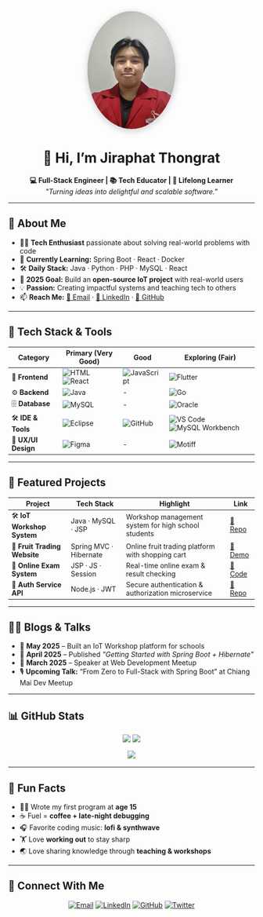 <div align="center">
  <img src="1++.jpg" alt="Jiraphat Thongrat" width="180" style="border-radius: 50%; box-shadow: 0 4px 15px rgba(0,0,0,0.2);" />
</div>

<h1 align="center">👋 Hi, I’m <strong>Jiraphat Thongrat</strong></h1>

<p align="center">
  <strong>💻 Full-Stack Engineer | 📚 Tech Educator | 🌱 Lifelong Learner</strong><br>
  <em>"Turning ideas into delightful and scalable software."</em>
</p>

---

## 🚀 About Me
- 👨‍💻 **Tech Enthusiast** passionate about solving real-world problems with code  
- 🌱 **Currently Learning:** Spring Boot · React · Docker  
- 🛠 **Daily Stack:** Java · Python · PHP · MySQL · React  
- 🎯 **2025 Goal:** Build an **open-source IoT project** with real-world users  
- 💡 **Passion:** Creating impactful systems and teaching tech to others  
- 📫 **Reach Me:** [📧 Email](mailto:makhan2888@gmail.com) · [💼 LinkedIn](#) · [🐙 GitHub](#)

---

## 🧰 Tech Stack & Tools

| Category | Primary (Very Good) | Good | Exploring (Fair) |
|----------|-------------------|------|----------------|
| 🎨 **Frontend** | ![HTML](https://img.shields.io/badge/HTML-E34F26?style=for-the-badge&logo=html5&logoColor=white) ![React](https://img.shields.io/badge/React-20232A?style=for-the-badge&logo=react&logoColor=61DAFB) | ![JavaScript](https://img.shields.io/badge/JavaScript-F7DF1E?style=for-the-badge&logo=javascript&logoColor=black) | ![Flutter](https://img.shields.io/badge/Flutter-02569B?style=for-the-badge&logo=flutter&logoColor=white) |
| ⚙️ **Backend** | ![Java](https://img.shields.io/badge/Java-007396?style=for-the-badge&logo=java&logoColor=white) | - | ![Go](https://img.shields.io/badge/Go-00ADD8?style=for-the-badge&logo=go&logoColor=white) |
| 🗄 **Database** | ![MySQL](https://img.shields.io/badge/MySQL-4479A1?style=for-the-badge&logo=mysql&logoColor=white) | - | ![Oracle](https://img.shields.io/badge/Oracle-F80000?style=for-the-badge&logo=oracle&logoColor=white) |
| 🛠 **IDE & Tools** | ![Eclipse](https://img.shields.io/badge/Eclipse-2C2255?style=for-the-badge&logo=eclipse&logoColor=white) | ![GitHub](https://img.shields.io/badge/GitHub-181717?style=for-the-badge&logo=github) | ![VS Code](https://img.shields.io/badge/VS%20Code-007ACC?style=for-the-badge&logo=visual-studio-code&logoColor=white) ![MySQL Workbench](https://img.shields.io/badge/MySQL%20Workbench-00758F?style=for-the-badge&logo=mysql&logoColor=white) |
| 🎨 **UX/UI Design** | ![Figma](https://img.shields.io/badge/Figma-F24E1E?style=for-the-badge&logo=figma&logoColor=white) | - | ![Motiff](https://img.shields.io/badge/Motiff-000000?style=for-the-badge&logoColor=white) |

---

## 📌 Featured Projects

| Project | Tech Stack | Highlight | Link |
|---------|------------|----------|------|
| 🛠 **IoT Workshop System** | Java · MySQL · JSP | Workshop management system for high school students | [🔗 Repo](#) |
| 🍎 **Fruit Trading Website** | Spring MVC · Hibernate | Online fruit trading platform with shopping cart | [🔗 Demo](#) |
| 📝 **Online Exam System** | JSP · JS · Session | Real-time online exam & result checking | [🔗 Code](#) |
| 🔐 **Auth Service API** | Node.js · JWT | Secure authentication & authorization microservice | [🔗 Repo](#) |

---

## ✍🏻 Blogs & Talks

- 📅 **May 2025** – Built an IoT Workshop platform for schools  
- 📅 **April 2025** – Published _"Getting Started with Spring Boot + Hibernate"_  
- 📅 **March 2025** – Speaker at Web Development Meetup  
- 🎙 **Upcoming Talk:** “From Zero to Full-Stack with Spring Boot” at Chiang Mai Dev Meetup  

---

## 📊 GitHub Stats

<p align="center">
  <img src="https://github-readme-stats.vercel.app/api?username=Siraprapha05&show_icons=true&theme=tokyonight&hide_border=true" height="165"/>
  <img src="https://github-readme-stats.vercel.app/api/top-langs/?username=Siraprapha05&layout=compact&theme=tokyonight&hide_border=true" height="165"/>
</p>

<p align="center">
  <img src="https://github-readme-activity-graph.vercel.app/graph?username=Siraprapha05&theme=tokyo-night&hide_border=true" />
</p>

---

## 🎯 Fun Facts

- 👨‍💻 Wrote my first program at **age 15**  
- ☕ Fuel = **coffee + late-night debugging**  
- 🎧 Favorite coding music: **lofi & synthwave**  
- 🏋️ Love **working out** to stay sharp  
- 🌏 Love sharing knowledge through **teaching & workshops**  

---

## 🤝 Connect With Me

<p align="center">
  <a href="mailto:makhan2888@gmail.com"><img src="https://img.shields.io/badge/Email-makhan2888%40gmail.com-blue?style=for-the-badge" alt="Email"></a>
  <a href="#"><img src="https://img.shields.io/badge/LinkedIn-Profile-blue?style=for-the-badge&logo=linkedin" alt="LinkedIn"></a>
  <a href="#"><img src="https://img.shields.io/badge/GitHub-Profile-black?style=for-the-badge&logo=github" alt="GitHub"></a>
  <a href="#"><img src="https://img.shields.io/badge/X%2FTwitter-Profile-1DA1F2?style=for-the-badge&logo=twitter" alt="Twitter"></a>
</p>
